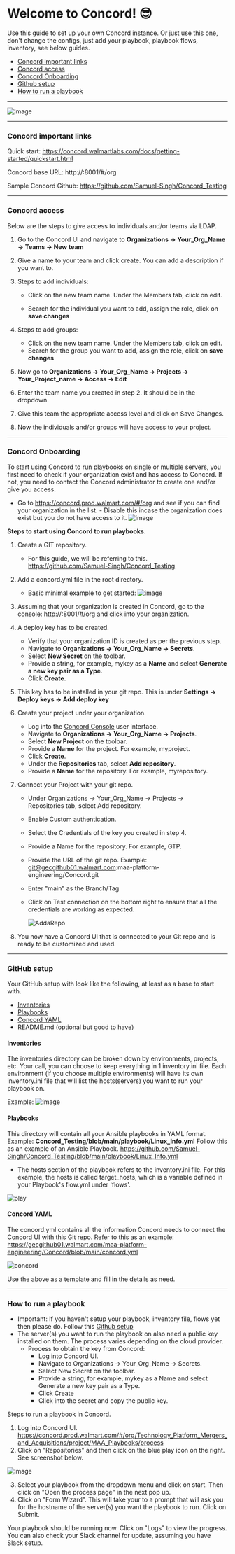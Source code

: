 # Welcome to Concord! :sunglasses:
Use this guide to set up your own Concord instance. Or just use this one, don't change the configs, just add your playbook, playbook flows, inventory, see below guides.

- [Concord important links](https://github.com/Samuel-Singh/Concord_Testing/tree/main?tab=readme-ov-file#concord-important-links)
- [Concord access](https://github.com/Samuel-Singh/Concord_Testing/tree/main?tab=readme-ov-file#concord-access)
- [Concord Onboarding](https://github.com/Samuel-Singh/Concord_Testing/tree/main?tab=readme-ov-file#concord-onboarding)
- [Github setup](https://github.com/Samuel-Singh/Concord_Testing/tree/main?tab=readme-ov-file#github-setup)
- [How to run a playbook](https://github.com/Samuel-Singh/Concord_Testing/tree/main?tab=readme-ov-file#how-to-run-a-playbook)

---

![image](https://github.com/user-attachments/assets/e2c97ebe-9136-47ee-8c18-09fba53668a4)

---

### Concord important links
Quick start: https://concord.walmartlabs.com/docs/getting-started/quickstart.html

Concord base URL: http://<your-concord-server>:8001/#/org

Sample Concord Github: https://github.com/Samuel-Singh/Concord_Testing

---

### Concord access
Below are the steps to give access to individuals and/or teams via LDAP.

1. Go to the Concord UI and navigate to **Organizations → Your_Org_Name → Teams → New team**
2. Give a name to your team and click create. You can add a description if you want to.
3. Steps to add individuals:
     - Click on the new team name. Under the Members tab, click on edit.

     - Search for the individual you want to add, assign the role, click on **save changes**

4. Steps to add groups:
     - Click on the new team name. Under the Members tab, click on edit.
     - Search for the group you want to add, assign the role, click on **save changes**

5. Now go to **Organizations → Your_Org_Name → Projects → Your_Project_name → Access → Edit**

6. Enter the team name you created in step 2. It should be in the dropdown.

7. Give this team the appropriate access level and click on Save Changes.

8. Now the individuals and/or groups will have access to your project.

---

### Concord Onboarding
To start using Concord to run playbooks on single or multiple servers, you first need to check if your organization exist and has access to Concord. If not, you need to contact the Concord administrator to create one and/or give you access.

- Go to https://concord.prod.walmart.com/#/org and see if you can find your organization in the list.
      - Disable this incase the organization does exist but you do not have access to it. ![image](https://github.com/user-attachments/assets/5ab1656a-6d38-4c94-9a79-8eca6e1ced3f)


**Steps to start using Concord to run playbooks.**
1. Create a GIT repository.
      - For this guide, we will be referring to this. https://github.com/Samuel-Singh/Concord_Testing
2. Add a concord.yml file in the root directory.

      - Basic minimal example to get started: ![image](https://github.com/user-attachments/assets/3b9cd7a6-9ef8-4117-a828-edf013dc7da1)

3. Assuming that your organization is created in Concord, go to the console: http://<your-concord-server>:8001/#/org and click into your organization.
4. A deploy key has to be created.
      - Verify that your organization ID is created as per the previous step.
      - Navigate to **Organizations → Your_Org_Name → Secrets**.
      - Select **New Secret** on the toolbar.
      - Provide a string, for example, mykey as a **Name** and select **Generate a new key pair as a Type**.
      - Click **Create**.
5. This key has to be installed in your git repo. This is under **Settings → Deploy keys → Add deploy key**
6. Create your project under your organization.
      - Log into the [Concord Console](https://concord.prod.walmart.com/#/org) user interface.
      - Navigate to **Organizations → Your_Org_Name → Projects**.
      - Select **New Project** on the toolbar.
      - Provide a **Name** for the project. For example, myproject.
      - Click **Create**.
      - Under the **Repositories** tab, select **Add repository**.
      - Provide a **Name** for the repository. For example, myrepository.
7. Connect your Project with your git repo.
      - Under Organizations → Your_Org_Name → Projects → Repositories tab, select Add repository.
      - Enable Custom authentication.
      - Select the Credentials of the key you created in step 4.
      - Provide a Name for the repository. For example, GTP.
      - Provide the URL of the git repo. Example: git@gecgithub01.walmart.com:maa-platform-engineering/Concord.git
      - Enter "main" as the Branch/Tag
      - Click on Test connection on the bottom right to ensure that all the credentials are working as expected.

        ![AddaRepo](https://github.com/user-attachments/assets/7ca0a716-2b42-4cea-a7f7-3adfb9a1708b)

8. You now have a Concord UI that is connected to your Git repo and is ready to be customized and used.

---

### GitHub setup
Your GitHub setup with look like the following, at least as a base to start with.
- [Inventories](https://github.com/Samuel-Singh/Concord_Testing/blob/main/inventory.ini)
- [Playbooks](https://github.com/Samuel-Singh/Concord_Testing/tree/main/playbook)
- [Concord YAML](https://github.com/Samuel-Singh/Concord_Testing/blob/main/concord.yml)
- README.md (optional but good to have)

#### Inventories
The inventories directory can be broken down by environments, projects, etc. Your call, you can choose to keep everything in 1 inventory.ini file.
Each environment (if you choose multiple environments) will have its own inventory.ini file that will list the hosts(servers) you want to run your playbook on.

Example: ![image](https://github.com/user-attachments/assets/364dfdec-08c6-4aee-81a8-8496b62324df)

#### Playbooks
This directory will contain all your Ansible playbooks in YAML format. Example: **Concord_Testing/blob/main/playbook/Linux_Info.yml**
Follow this as an example of an Ansible Playbook. https://github.com/Samuel-Singh/Concord_Testing/blob/main/playbook/Linux_Info.yml

- The hosts section of the playbook refers to the inventory.ini file. For this example, the hosts is called target_hosts, which is a variable defined in your Playbook's flow.yml under 'flows'.

![play](https://github.com/user-attachments/assets/03ee5831-34dc-4c4c-8cc9-4981e1526bd0)

#### Concord YAML
The concord.yml contains all the information Concord needs to connect the Concord UI with this Git repo.
Refer to this as an example: https://gecgithub01.walmart.com/maa-platform-engineering/Concord/blob/main/concord.yml

![concord](https://github.com/user-attachments/assets/764bc381-32bc-46ef-adcb-ec40de504d22)

Use the above as a template and fill in the details as need.

---

### How to run a playbook
- Important: If you haven't setup your playbook, inventory file, flows yet then please do. Follow this [Github setup](https://github.com/Samuel-Singh/Concord_Testing/tree/main?tab=readme-ov-file#github-setup)
- The server(s) you want to run the playbook on also need a public key installed on them. The process varies depending on the cloud provider.
  - Process to obtain the key from Concord:
    - Log into Concord UI.
    - Navigate to Organizations → Your_Org_Name → Secrets.
    - Select New Secret on the toolbar.
    - Provide a string, for example, mykey as a Name and select Generate a new key pair as a Type.
    - Click Create
    - Click into the secret and copy the public key.

Steps to run a playbook in Concord.
1. Log into Concord UI. https://concord.prod.walmart.com/#/org/Technology_Platform_Mergers_and_Acquisitions/project/MAA_Playbooks/process
2. Click on "Repositories" and then click on the blue play icon on the right. See screenshot below.

![image](https://github.com/user-attachments/assets/b4ed73bc-6598-4fb6-bdf6-80018160c045)

3. Select your playbook from the dropdown menu and click on start. Then click on "Open the process page" in the next pop up.
4. Click on "Form Wizard". This will take your to a prompt that will ask you for the hostname of the server(s) you want the playbook to run. Click on Submit.

Your playbook should be running now. Click on "Logs" to view the progress. You can also check your Slack channel for update, assuming you have Slack setup.
